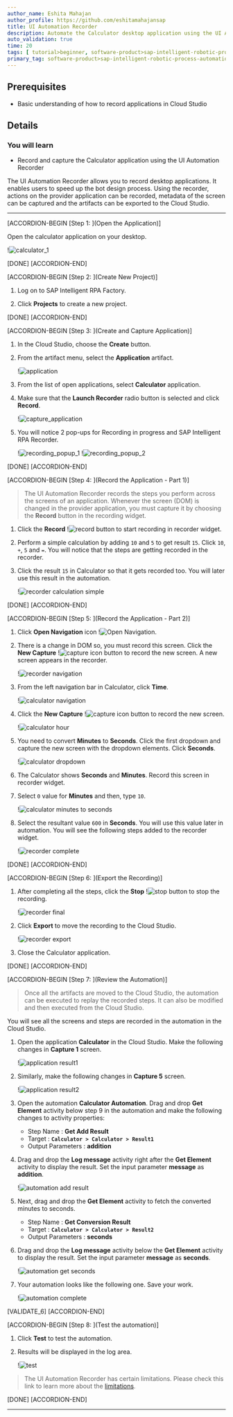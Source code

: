 ```yaml
---
author_name: Eshita Mahajan
author_profile: https://github.com/eshitamahajansap
title: UI Automation Recorder
description: Automate the Calculator desktop application using the UI Automation Recorder.
auto_validation: true
time: 20
tags: [ tutorial>beginner, software-product>sap-intelligent-robotic-process-automation]
primary_tag: software-product>sap-intelligent-robotic-process-automation
---
```


## Prerequisites
 - Basic understanding of how to record applications in Cloud Studio

## Details
### You will learn
  - Record and capture the Calculator application using the UI Automation Recorder

The UI Automation Recorder allows you to record desktop applications. It enables users to speed up the bot design process. Using the recorder, actions on the provider application can be recorded, metadata of the screen can be captured and the artifacts can be exported to the Cloud Studio.

---

[ACCORDION-BEGIN [Step 1: ](Open the Application)]

Open the calculator application on your desktop.

!![calculator_1](calculator_1.png)

[DONE]
[ACCORDION-END]

[ACCORDION-BEGIN [Step 2: ](Create New Project)]

1.  Log on to SAP Intelligent RPA Factory.

2.  Click **Projects** to create a new project.

[DONE]
[ACCORDION-END]


[ACCORDION-BEGIN [Step 3: ](Create and Capture Application)]

1.  In the Cloud Studio, choose the **Create** button.

2.  From the artifact menu, select the **Application** artifact.

    !![application](application.png)

3.  From the list of open applications, select **Calculator** application.

4.  Make sure that the **Launch Recorder** radio button is selected and click **Record**.

    !![capture_application](capture_application.png)

5.  You will notice 2 pop-ups for Recording in progress and SAP Intelligent RPA Recorder.

    !![recording_popup_1](recording_popup_1.png)  !![recording_popup_2](recording_popup_2.png)

[DONE]
[ACCORDION-END]

[ACCORDION-BEGIN [Step 4: ](Record the Application - Part 1)]

> The UI Automation Recorder records the steps you perform across the screens of an application.
 Whenever the screen (DOM) is changed in the provider application, you must capture it by choosing the **Record** button in the recording widget.

1.  Click the **Record** !![record](record.png) button to start recording in recorder widget.

2.  Perform a simple calculation by adding `10` and `5` to get result `15`. Click `10`, `+`, `5` and `=`. You will notice that the steps are getting recorded in the recorder.

3.  Click the result `15` in Calculator so that it gets recorded too. You will later use this result in the automation.

    !![recorder calculation simple](recorder_standard.png)


[DONE]
[ACCORDION-END]

[ACCORDION-BEGIN [Step 5: ](Record the Application - Part 2)]

1.  Click **Open Navigation** icon !![Open Navigation](open_navigation.png).

2.  There is a change in DOM so, you must record this screen. Click the **New Capture** !![capture icon](capture_icon.png) button to record the new screen.
    A new screen appears in the recorder.

    !![recorder navigation](recorder_navigation.png)

3.  From the left navigation bar in Calculator, click **Time**.

    !![calculator navigation](calculator_navigation.png)

4.  Click the **New Capture** !![capture icon](capture_icon.png) button to record the new screen.

    !![calculator hour](calculator_hour.png)

5.  You need to convert **Minutes** to **Seconds**. Click the first dropdown and capture the new screen with the dropdown elements.
    Click **Seconds**.

    !![calculator dropdown](calculator_dropdown.png)

6.  The Calculator shows **Seconds** and **Minutes**. Record this screen in recorder widget.

7.  Select `0` value for **Minutes** and then, type `10`.

    !![calculator minutes to seconds](calculator_minutes_to_seconds.png)

8.  Select the resultant value `600` in **Seconds**. You will use this value later in automation. You will see the following steps added to the recorder widget.

    !![recorder complete](recorder_complete.png)


[DONE]
[ACCORDION-END]

[ACCORDION-BEGIN [Step 6: ](Export the Recording)]

1. After completing all the steps, click the **Stop** !![stop](stop_icon.png) button to stop the recording.

    !![recorder final](recorder_final.png)

2.  Click **Export** to move the recording to the Cloud Studio.

    !![recorder export](recorder_export.png)

3.  Close the Calculator application.

[DONE]
[ACCORDION-END]

[ACCORDION-BEGIN [Step 7: ](Review the Automation)]

> Once all the artifacts are moved to the Cloud Studio, the automation can be executed to replay the recorded steps. It can also be modified and then executed from the Cloud Studio.

  You will see all the screens and steps are recorded in the automation in the Cloud Studio.

1.  Open the application **Calculator** in the Cloud Studio. Make the following changes in **Capture 1** screen.

    !![application result1](application_declare_result1.png)

2.  Similarly, make the following changes in **Capture 5** screen.

    !![application result2](application_declare_result2.png)

3.  Open the automation **Calculator Automation**. Drag and drop **Get Element** activity below step 9 in the automation and make the following changes to activity properties:

    -	Step Name : **Get Add Result**
    -	Target : **`Calculator > Calculator > Result1`**
    -	Output Parameters : **addition**

4.  Drag and drop the **Log message** activity right after the **Get Element** activity to display the result. Set the input parameter **message** as **addition**.

    !![automation add result](automation_add_result.png)

5.  Next, drag and drop the **Get Element** activity to fetch the converted minutes to seconds.

    -	Step Name : **Get Conversion Result**
    -	Target : **`Calculator > Calculator > Result2`**
    -	Output Parameters : **seconds**

6.  Drag and drop the **Log message** activity below the **Get Element** activity to display the result. Set the input parameter **message** as **seconds**.

    !![automation get seconds](automation_get_seconds.png)

7.  Your automation looks like the following one. Save your work.

    !![automation complete](automation_complete.png)

[VALIDATE_6]
[ACCORDION-END]

[ACCORDION-BEGIN [Step 8: ](Test the automation)]

1.  Click **Test** to test the automation.

2.  Results will be displayed in the log area.

    !![test](test.png)

> The UI Automation Recorder has certain limitations. Please check this link to learn more about the [limitations](https://help.sap.com/viewer/8e71b41b9ea043c8bccee01a10d6ba72/Cloud/en-US/b50e325c54934afa991821e073867917.html).

[DONE]
[ACCORDION-END]






---

